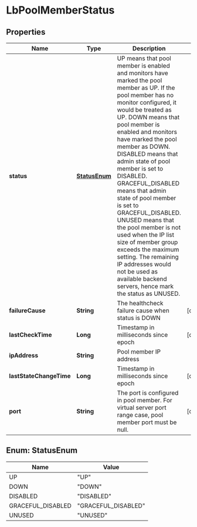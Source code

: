 # LbPoolMemberStatus

## Properties
Name | Type | Description | Notes
------------ | ------------- | ------------- | -------------
**status** | [**StatusEnum**](#StatusEnum) | UP means that pool member is enabled and monitors have marked the pool member as UP. If the pool member has no monitor configured, it would be treated as UP. DOWN means that pool member is enabled and monitors have marked the pool member as DOWN. DISABLED means that admin state of pool member is set to DISABLED. GRACEFUL_DISABLED means that admin state of pool member is set to GRACEFUL_DISABLED. UNUSED means that the pool member is not used when the IP list size of member group exceeds the maximum setting. The remaining IP addresses would not be used as available backend servers, hence mark the status as UNUSED.  | 
**failureCause** | **String** | The healthcheck failure cause when status is DOWN |  [optional]
**lastCheckTime** | **Long** | Timestamp in milliseconds since epoch |  [optional]
**ipAddress** | **String** | Pool member IP address | 
**lastStateChangeTime** | **Long** | Timestamp in milliseconds since epoch |  [optional]
**port** | **String** | The port is configured in pool member. For virtual server port range case, pool member port must be null.  |  [optional]

<a name="StatusEnum"></a>
## Enum: StatusEnum
Name | Value
---- | -----
UP | &quot;UP&quot;
DOWN | &quot;DOWN&quot;
DISABLED | &quot;DISABLED&quot;
GRACEFUL_DISABLED | &quot;GRACEFUL_DISABLED&quot;
UNUSED | &quot;UNUSED&quot;
